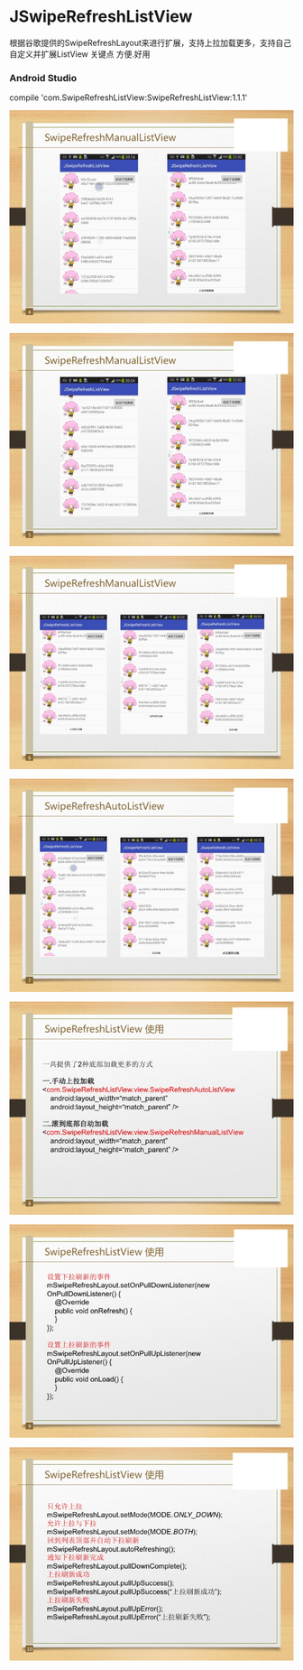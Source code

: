 # JSwipeRefreshListView
根据谷歌提供的SwipeRefreshLayout来进行扩展，支持上拉加载更多，支持自己自定义并扩展ListView 关键点 方便.好用

###  Android Studio
compile 'com.SwipeRefreshListView:SwipeRefreshListView:1.1.1'

![pic](1.png)

![pic](2.png)

![pic](3.png)

![pic](4.png)

![pic](5.png)

![pic](6.png)

![pic](7.png)
